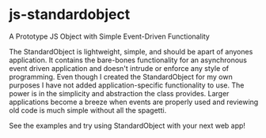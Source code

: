 js-standardobject
=================

A Prototype JS Object with Simple Event-Driven Functionality

The StandardObject is lightweight, simple, and should be apart of anyones application. It contains the bare-bones functionality for an asynchronous event driven application and doesn't intrude or enforce any style of programming. Even though I created the StandardObject for my own purposes I have not added application-specific functionality to use. The power is in the simplicity and abstraction the class provides. Larger applications become a breeze when events are properly used and reviewing old code is much simple without all the spagetti.

See the examples and try using StandardObject with your next web app!
